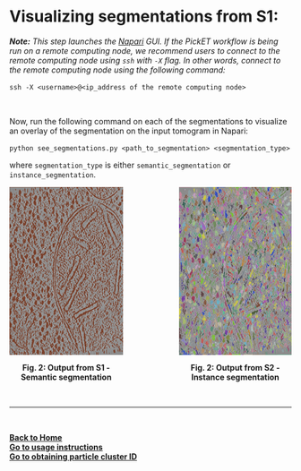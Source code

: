 # Visualizing segmentations from S1: <a name="vis_seg_s1"></a>

***Note:*** *This step launches the [Napari](https://napari.org/) GUI. If the PickET workflow is being run on a remote computing node, we recommend users to connect to the remote computing node using `ssh` with `-X` flag. In other words, connect to the remote computing node using the following command:*  

```
ssh -X <username>@<ip_address of the remote computing node>
```

<br/>

Now, run the following command on each of the segmentations to visualize an overlay of the segmentation on the input tomogram in Napari:  
```
python see_segmentations.py <path_to_segmentation> <segmentation_type>
```
where `segmentation_type` is either `semantic_segmentation` or `instance_segmentation`.

<div style="display: flex; justify-content: center;">
    <div align="center" style="margin-right: 100px;">
        <img src="../images/semantic_segmentation.png" alt="Fig. 2: Output from S1 - Semantic segmentation" height="300" align="center">
        <p align="center"><b>Fig. 2: Output from S1 - Semantic segmentation </p>
    </div>
    <div align="center">
        <img src="../images/instance_segmentation.png" alt="Fig. 2: Output from S2 - Instance segmentation" height="300" align="center">
        <p align="center"><b>Fig. 2: Output from S2 - Instance segmentation</b></p>
    </div>
</div>
<br/>

---
<br/>

[Back to Home](README.md)  
[Go to usage instructions](usage_instructions.md#usage-instructions)  
[Go to obtaining particle cluster ID](obtaining_particle_cluster_id.md)  